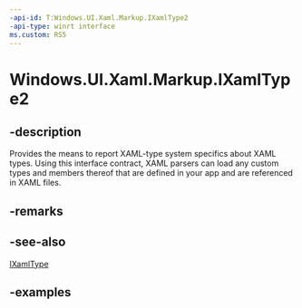```yaml
---
-api-id: T:Windows.UI.Xaml.Markup.IXamlType2
-api-type: winrt interface
ms.custom: RS5
---
```


<!-- Interface syntax.
public interface IXamlType2 : IXamlType
-->

# Windows.UI.Xaml.Markup.IXamlType2

## -description

Provides the means to report XAML-type system specifics about XAML types. Using this interface contract, XAML parsers can load any custom types and members thereof that are defined in your app and are referenced in XAML files.

## -remarks

## -see-also

[IXamlType](ixamltype.md)

## -examples

